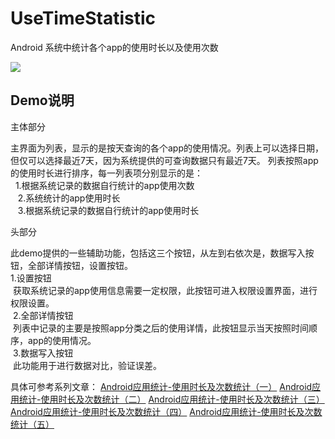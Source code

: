 # UseTimeStatistic
Android 系统中统计各个app的使用时长以及使用次数

![](https://github.com/Wingbu/UseTimeStatistic/raw/master/png/main_activity_small.png)

Demo说明
----------

主体部分  

主界面为列表，显示的是按天查询的各个app的使用情况。列表上可以选择日期，但仅可以选择最近7天，因为系统提供的可查询数据只有最近7天。
列表按照app的使用时长进行排序，每一列表项分别显示的是：   
    1.根据系统记录的数据自行统计的app使用次数   
    2.系统统计的app使用时长    
    3.根据系统记录的数据自行统计的app使用时长 
     
     
头部分   

此demo提供的一些辅助功能，包括这三个按钮，从左到右依次是，数据写入按钮，全部详情按钮，设置按钮。  
  1.设置按钮  
  获取系统记录的app使用信息需要一定权限，此按钮可进入权限设置界面，进行权限设置。  
  2.全部详情按钮  
  列表中记录的主要是按照app分类之后的使用详情，此按钮显示当天按照时间顺序，app的使用情况。  
  3.数据写入按钮  
  此功能用于进行数据对比，验证误差。  
  
  具体可参考系列文章：
  [Android应用统计-使用时长及次数统计（一）](https://blog.csdn.net/wingbu/article/details/81369595)
  [Android应用统计-使用时长及次数统计（二）](https://blog.csdn.net/wingbu/article/details/81369648)
  [Android应用统计-使用时长及次数统计（三）](https://blog.csdn.net/wingbu/article/details/81369660)
  [Android应用统计-使用时长及次数统计（四）](https://blog.csdn.net/wingbu/article/details/81369670)
  [Android应用统计-使用时长及次数统计（五）](https://blog.csdn.net/wingbu/article/details/81369676)


